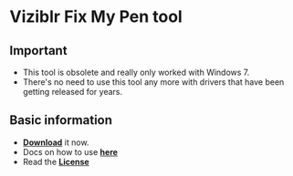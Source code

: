 # Viziblr Fix My Pen tool

## Important
- This tool is obsolete and really only worked with Windows 7.
- There's no need to use this tool any more with drivers that have been getting released for years.

## Basic information
- **[Download](https://github.com/saveenr/Fix_My_Pen/releases)** it now.
- Docs on how to use **[here](https://github.com/viziblr/ViziblrBlog/blob/main/posts/20110813_Fix_My_Pen.md)**
- Read the **[License](LICENSE.md)**
